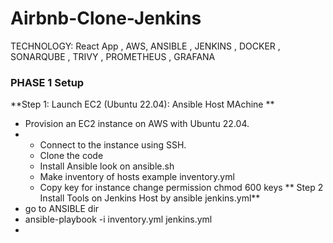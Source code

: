 # Airbnb-Clone-Jenkins
TECHNOLOGY: React App , AWS, ANSIBLE , JENKINS , DOCKER , SONARQUBE , TRIVY , PROMETHEUS , GRAFANA 


### **PHASE 1  Setup**

**Step 1: Launch EC2 (Ubuntu 22.04): Ansible Host MAchine **

-  Provision an EC2 instance on AWS with Ubuntu 22.04.
-  -  Connect to the instance using SSH.
   - Clone the code 
   -  Install Ansible  look on ansible.sh
   -  Make inventory of hosts  example inventory.yml
   -  Copy key for instance change permission chmod 600 keys
** Step 2 Install Tools on Jenkins Host by ansible jenkins.yml**
 -  go to ANSIBLE dir
 -   ansible-playbook -i inventory.yml jenkins.yml
 -   
